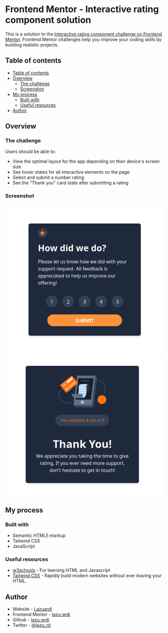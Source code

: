 # Frontend Mentor - Interactive rating component solution

This is a solution to the [Interactive rating component challenge on Frontend Mentor](https://www.frontendmentor.io/challenges/interactive-rating-component-koxpeBUmI). Frontend Mentor challenges help you improve your coding skills by building realistic projects.

## Table of contents

- [Table of contents](#table-of-contents)
- [Overview](#overview)
  - [The challenge](#the-challenge)
  - [Screenshot](#screenshot)
- [My process](#my-process)
  - [Built with](#built-with)
  - [Useful resources](#useful-resources)
- [Author](#author)

## Overview

### The challenge

Users should be able to:

- View the optimal layout for the app depending on their device's screen size
- See hover states for all interactive elements on the page
- Select and submit a number rating
- See the "Thank you" card state after submitting a rating

### Screenshot

![Index Page](/images/index-page.png)
![Thank You Page](/images/thank-you-page.png)

## My process

### Built with

- Semantic HTML5 markup
- Tailwind CSS
- JavaScript

### Useful resources

- [w3schools](https://www.w3schools.com/) - For learning HTML and Javascript
- [Tailwind CSS](https://tailwindcss.com/) - Rapidly build modern websites without ever leaving your HTML.

## Author

- Website - [Lazuardi](lazuardi.vercel.app/)
- Frontend Mentor - [lazu-ardi](https://www.frontendmentor.io/profile/lazu-ardi)
- Github - [lazu-ardi](https://github.com/lazu-ardi)
- Twitter - [@lazu_rd](https://twitter.com/lazu_rd)

